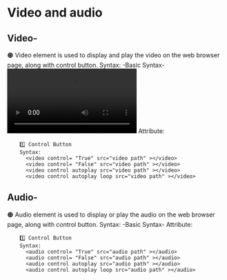 <h1>Video and audio </h1> 

<h2>Video-</h2>
🟠 Video element is used to display and play the video on the web browser page, along with control button.
Syntax:
            -Basic Syntax-  
           <video src="video path"></video>
Attribute:

        1️⃣ Control Button
        Syntax:
          <video control= "True" src="video path" ></video>
          <video control= "False" src="video path" ></video>
          <video control autoplay src="video path" ></video>
          <video control autoplay loop src="video path" ></video>

<h2>Audio-</h2>
🟠 Audio element is used to display or play the audio on the web browser page, along with control button.
Syntax:
            -Basic Syntax-  
           <audio src="audio path"></audio>
Attribute:

        1️⃣ Control Button
        Syntax:
          <audio control= "True" src="audio path" ></audio>
          <audio control= "False" src="audio path" ></audio>
          <audio control autoplay src="audio path" ></audio>
          <audio control autoplay loop src="audio path" ></audio>
